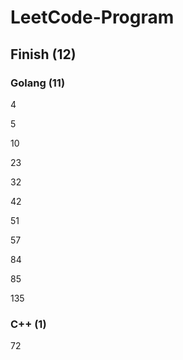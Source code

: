 # LeetCode-Program

## Finish (12)

### Golang (11)

4

5

10

23

32

42

51

57

84

85

135

### C++ (1)

72
